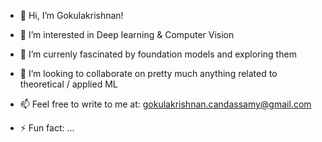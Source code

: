 - 👋 Hi, I’m Gokulakrishnan!
- 👀 I’m interested in Deep learning & Computer Vision 
- 🌱 I’m currenly fascinated by foundation models and exploring them
- 💞️ I’m looking to collaborate on pretty much anything related to theoretical / applied ML
- 📫 Feel free to write to me at: gokulakrishnan.candassamy@gmail.com
  
- ⚡ Fun fact: ...

<!---
Gokulakrishnan-DL-CV/Gokulakrishnan-DL-CV is a ✨ special ✨ repository because its `README.md` (this file) appears on your GitHub profile.
You can click the Preview link to take a look at your changes.
--->
